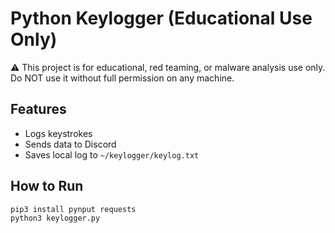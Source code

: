 # Python Keylogger (Educational Use Only)

⚠️ This project is for educational, red teaming, or malware analysis use only. Do NOT use it without full permission on any machine.

## Features
- Logs keystrokes
- Sends data to Discord
- Saves local log to `~/keylogger/keylog.txt`

## How to Run
```bash
pip3 install pynput requests
python3 keylogger.py
